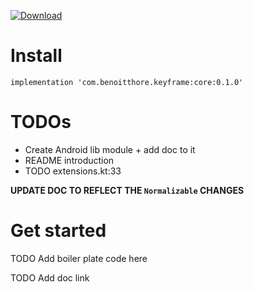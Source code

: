 [ ![Download](https://api.bintray.com/packages/benoitthore/KotlinKeyframe/core/images/download.svg?version=0.1.0) ](https://bintray.com/benoitthore/KotlinKeyframe/core/0.1.0/link)

# Install
```implementation 'com.benoitthore.keyframe:core:0.1.0'```

# TODOs
- Create Android lib module + add doc to it
- README introduction
- TODO extensions.kt:33

**UPDATE DOC TO REFLECT THE `Normalizable` CHANGES**

# Get started
TODO Add boiler plate code here


TODO Add doc link

